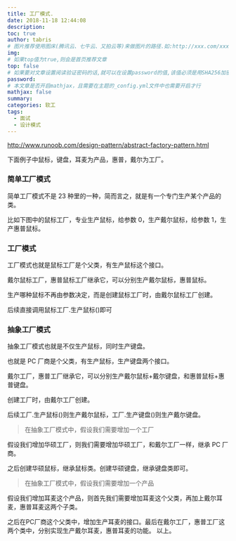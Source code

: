 ```yaml
---
title: 工厂模式.
date: 2018-11-18 12:44:08
description:
toc: true
author: tabris
# 图片推荐使用图床(腾讯云、七牛云、又拍云等)来做图片的路径.如:http://xxx.com/xxx.jpg
img:
# 如果top值为true,则会是首页推荐文章
top: false
# 如果要对文章设置阅读验证密码的话,就可以在设置password的值,该值必须是用SHA256加密后的密码,防止被他人识破
password:
# 本文章是否开启mathjax，且需要在主题的_config.yml文件中也需要开启才行
mathjax: false
summary:
categories: 软工
tags:
  - 面试
  - 设计模式
---
```




http://www.runoob.com/design-pattern/abstract-factory-pattern.html


<!-- more -->


下面例子中鼠标，键盘，耳麦为产品，惠普，戴尔为工厂。

### 简单工厂模式

简单工厂模式不是 23 种里的一种，简而言之，就是有一个专门生产某个产品的类。

比如下图中的鼠标工厂，专业生产鼠标，给参数 0，生产戴尔鼠标，给参数 1，生产惠普鼠标。





### 工厂模式

工厂模式也就是鼠标工厂是个父类，有生产鼠标这个接口。

戴尔鼠标工厂，惠普鼠标工厂继承它，可以分别生产戴尔鼠标，惠普鼠标。

生产哪种鼠标不再由参数决定，而是创建鼠标工厂时，由戴尔鼠标工厂创建。

后续直接调用鼠标工厂.生产鼠标()即可





### 抽象工厂模式

抽象工厂模式也就是不仅生产鼠标，同时生产键盘。

也就是 PC 厂商是个父类，有生产鼠标，生产键盘两个接口。

戴尔工厂，惠普工厂继承它，可以分别生产戴尔鼠标+戴尔键盘，和惠普鼠标+惠普键盘。

创建工厂时，由戴尔工厂创建。

后续工厂.生产鼠标()则生产戴尔鼠标，工厂.生产键盘()则生产戴尔键盘。





> 在抽象工厂模式中，假设我们需要增加一个工厂

假设我们增加华硕工厂，则我们需要增加华硕工厂，和戴尔工厂一样，继承 PC 厂商。

之后创建华硕鼠标，继承鼠标类。创建华硕键盘，继承键盘类即可。





> 在抽象工厂模式中，假设我们需要增加一个产品

假设我们增加耳麦这个产品，则首先我们需要增加耳麦这个父类，再加上戴尔耳麦，惠普耳麦这两个子类。

之后在PC厂商这个父类中，增加生产耳麦的接口。最后在戴尔工厂，惠普工厂这两个类中，分别实现生产戴尔耳麦，惠普耳麦的功能。 以上。